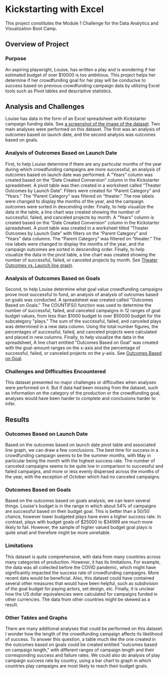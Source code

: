 # Kickstarting with Excel

This project constitutes the Module 1 Challenge for the Data Analytics and Visualization Boot Camp.

## Overview of Project

### Purpose

An aspiring playwright, Louise, has written a play and is wondering if her estimated budget of over $10000 is too ambitious. This project helps her determine if her crowdfunding goal for her play will be conducive to success based on previous crowdfunding campaign data by utilizing Excel tools such as Pivot tables and descriptive statistics. 

## Analysis and Challenges

Louise has data in the form of an Excel spreadsheet with Kickstarter campaign funding data. See [a screenshot of the image of the dataset](https://github.com/josephrodini/kickstarter-analysis/blob/main/dataset.PNG). Two main analyses were performed on this dataset. The first was an analysis of outcomes based on launch date, and the second analysis was outcomes based on goals. 

### Analysis of Outcomes Based on Launch Date

First, to help Louise determine if there are any particular months of the year during which crowdfunding campaigns are more successful, an analysis of outcomes based on launch date was performed. A “Years” column was created based on the “Date Created Conversion” column in the Kickstarter spreadsheet. A pivot table was then created in a worksheet called “Theater Outcomes by Launch Date”. Filters were created for “Parent Category” and “Years." The “Parent Category” was filtered on “theater." The row labels were changed to display the months of the year, and the campaign outcomes were sorted in descending order. Finally, to help visualize the data in the table, a line chart was created showing the number of successful, failed, and canceled projects by month. A “Years” column is created based on the “Date Created Conversion” column in the Kickstarter spreadsheet. A pivot table was created in a worksheet titled “Theater Outcomes by Launch Date” with filters on the “Parent Category” and “Years” data columns. The “Parent Category” was filtered on “theater.” The row labels were changed to display the months of the year, and the campaign outcomes are sorted in descending order. Finally, to help visualize the data in the pivot table, a line chart was created showing the number of successful, failed, or canceled projects by month. See [Theater Outcomes vs. Launch line graph](https://github.com/josephrodini/kickstarter-analysis/blob/main/Theater_Outcomes_vs_Launch.png).

### Analysis of Outcomes Based on Goals

Second, to help Louise determine what goal value crowdfunding campaigns prove most successful to fund, an analysis of analysis of outcomes based on goals was conducted. A spreadsheet was created called "Outcomes Based on Goals." The COUNTIFS() function was used to determine the number of successful, failed, and canceled campaigns in 12 ranges of goal budget values, from less than $1000 budget to over $50000 budget for the subcategory "plays." The sum of the successful, failed, and canceled plays was determined in a new data column. Using the total number figures, the percentages of successful, failed, and canceled projects were calculated and placed in new columns. Finally, to help visualize the data in the spreadsheet, A line chart entitled "Outcomes Based on Goal" was created with the goal-amount ranges on the x-axis and the percentage of successful, failed, or canceled projects on the y-axis. See [Outcomes Based on Goal](https://github.com/josephrodini/kickstarter-analysis/blob/main/Outcomes_vs_Goals.png).

### Challenges and Difficulties Encountered

This dataset presented no major challenges or difficulties when analyses were performed on it. But if data had been missing from the dataset, such as information on the category of the production or the crowdfunding goal, analyses would have been harder to complete and conclusions harder to infer.  

## Results

### Outcomes Based on Launch Date

Based on the outcomes based on launch date pivot table and associated line graph, we can draw a few conclusions. The best time for success in a crowdfunding campaign seems to be the summer months, with May in particular being the month with the highest success rate. The number of canceled campaigns seems to be quite low in comparison to successful and failed campaigns, and more or less evenly dispersed across the months of the year, with the exception of October which had no canceled campaigns.

### Outcomes Based on Goals

Based on the outcomes based on goals analysis, we can learn several things. Louise's budget is in the range in which about 54% of campaigns are successful based on their budget goal. This is better than a 50/50 chance, however lower budgeted plays have even a higher success rate. In contrast, plays with budget goals of $25000 to $34999 are much more likely to fail. However, the sample of higher valued budget goal plays is quite small and therefore might be more unreliable. 

### Limitations

This dataset is quite comprehensive, with data from many countries across many categories of production. However, it has its limitations. For example, the data was all collected before the COVID pandemic, which might have significantly impacted the success rate of crowdfunding campaigns. More recent data would be beneficial. Also, this dataset could have contained several other measures that would have been helpful, such as subdivision of the goal budget for paying actors, set design, etc. Finally, it is unclear how the US dollar equivalencies were calculated for campaigns funded in other currencies. The data from other countries might be skewed as a result.

### Other Tables and Graphs 

There are many additional analyses that could be performed on this dataset. I wonder how the length of the crowdfunding campaign affects its likelihood of success. To answer this question, a table much like the one created in the outcomes based on goals could be created entitled "outcomes based on campaign length," with different ranges of campaign length and their corresponding success and failure rates. We could also do analysis of play campaign success rate by country, using a bar chart to graph in which countries play campaigns are most likely to reach their budget goals.
